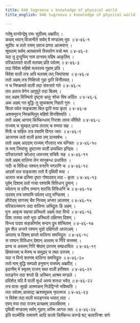 ```yaml
---
title: 046 Sugreeva s knowledge of physical world
title_english: 046 Sugreeva s knowledge of physical world

---
```

<div class="audioEmbed"  caption="श्रीराम-हरिसीताराममूर्ति-घनपाठिभ्यां वचनम्" src="https://archive.org/download/Ramayana-recitation-Sriram-harisItArAmamUrti-Ghanapaati-v2/Kanda_4/Kanda_4_KSK-046-_Dundubhi_Vruthanthaha.mp3"></div>

गतेषु वानरेन्द्रेषु रामः सुग्रीवम् अब्रवीत् ।  
कथम् भवान् विजानीते सर्वम् वै मण्डलम् भुवः ॥ ४-४६-१  
सुग्रीवः च ततो रामम् उवाच प्रणत आत्मवान् ।  
श्रूयताम् सर्वम् आख्यास्ये विस्तरेण वचो मम ॥ ४-४६-२  
यदा तु दुन्दुभिम् नाम दानवम् महिष आकृतिम् ।  
परिकालयते वाली मलयम् प्रति पर्वतम् ॥ ४-४६-३  
तदा विवेश महिषो मलयस्य गुहाम् प्रति ।  
विवेश वाली तत्र अपि मलयम् तत् जिघांसया ॥ ४-४६-४  
ततो अहम् तत्र निक्षिप्तो गुहा द्वारि विनीतवत् ।  
न च निष्क्रमते वाली तदा संवत्सरे गते ॥ ४-४६-५  
ततः क्षतज वेगेन आपुपूरे तदा बिलम् ।  
तत् अहम् विस्मितो दृष्ट्वा भ्रातुः शोक विष अर्दितः ॥ ४-४६-६  
अथ अहम् गत बुद्धिः तु सुव्यक्तम् निहतो गुरुः ।  
शिला पर्वत सङ्काशा बिल द्वारि मया कृता ॥ ४-४६-७  
अशक्नुवन् निष्क्रमितुम् महिषो विनशिष्यति ।  
ततो अहम् आगाम् किष्किन्धाम् निराशः तस्य जीविते ॥ ४-४६-८  
राज्यम् च सुमहत् प्राप्य ताराम् च रुमया सह ।  
मित्रैः च सहितः तत्र वसामि विगत ज्वरः ॥ ४-४६-९  
आजगाम ततो वाली हत्वा तम् दानवर्षभः ।  
ततो अहम् अददाम् राज्यम् गौरवात् भय यन्त्रितः ॥ ४-४६-१०  
स माम् जिघांसुः दुष्टात्मा वाली प्रव्यथित इन्द्रियः ।  
परिकालयते क्रोधात् धावन्तम् सचिवैः सह ॥ ४-४६-११  
ततो अहम् वालिना तेन सानुबन्धः प्रधावितः ।  
नदीः च विविधाः पश्यन् वनानि नगराणि च ॥ ४-४६-१२  
आदर्श तल सङ्काशा ततो वै पृथिवी मया ।  
अलात चक्र प्रतिमा दृष्टा गोष्पदवत् तदा - कृता ॥ ४-४६-१३  
पूर्वम् दिशाम् ततो गत्वा पश्यामि विविधान् द्रुमान् ।  
पर्वतान् स दरीन् रम्यान् सरांसि विविधानि च ॥ ४-४६-१४  
उदयम् तत्र पश्यामि पर्वतम् धातु मण्डितम् ।  
क्षीरोदम् सागरम् चैव नित्यम् अप्सर आलयम् ॥ ४-४६-१५  
परिकाल्यमानः तदा वालिना अभिद्रुतः हि अहम् ।  
पुनः आवृत्य सहसा प्रस्थितो अहम् तदा विभो ॥ ४-४६-१६  
दिशः तस्याः ततो भूयः प्रस्थितो दक्षिणम् दिशम् ।  
विन्ध्य पादप सङ्कीर्णाम् चन्दन द्रुम शोभिताम् ॥ ४-४६-१७  
द्रुम शैल अन्तरे पश्यन् भूयो दक्षिणतो अपराअम् ।  
अपराम् च दिशम् प्राप्तो वालिना समभिद्रुतः ॥ ४-४६-१८  
स पश्यन् विविधान् देशान् अस्तम् च गिरि सत्तमम् ।  
प्राप्य च अस्तम् गिरि श्रेष्ठम् उत्तरम् सम्प्रधावितः ॥ ४-४६-१९  
हिमवन्तम् च मेरुम् च समुद्रम् च तथा उत्तरम् ।  
यदा न विन्दे शरणम् वालिना समभिद्रुतः ॥ ४-४६-२०  
ततो माम् बुद्धि सम्पन्नो हनुमान् वाक्यम् अब्रवीत् ।  
इदानीम् मे स्मृतम् राजन् यथा वाली हरीश्वरः ॥ ४-४६-२१  
मतङ्गेन तदा शप्तो हि अस्मिन् आश्रम मण्डले ।  
प्रविशेत् यदि वै वाली मूर्धा अस्य शतधा भवेत् ॥ ४-४६-२२  
तत्र वासः सुखो अस्माकम् निर्उद्विग्नो भविष्यति ।  
ततः पर्वतम् आसाद्य ऋश्यमूकम् नृपात्मज ॥ ४-४६-२३  
न विवेश तदा वाली मतङ्गस्य भयात् तदा ।  
एवम् मया तदा राजन् प्रत्यक्षम् उपलक्षितम् ।  
पृथिवी मण्डलम् सर्वम् गुहाम् अस्मि आगतः ततः ॥ ४-४६-२४  
इति वाल्मीकि रामायणे आदि काव्ये किष्किन्ध काण्डे षट् चत्वारिन्शः सर्गः